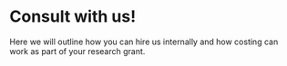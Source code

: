# Consult with us!

Here we will outline how you can hire us internally and how costing can work as part of your research grant.